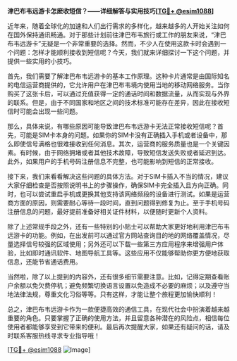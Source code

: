 **津巴布韦远游卡怎麽收短信？——详细解答与实用技巧[[TG💪+ @esim1088](https://t.me/s/esim1088)]**

近年来，随着全球化的加速和人们出行需求的多样化，越来越多的人开始关注如何在国外保持通讯畅通。对于那些计划前往津巴布韦旅行或工作的朋友来说，“津巴布韦远游卡”无疑是一个非常重要的选择。然而，不少人在使用这款卡时会遇到一个问题：怎样才能顺利接收到短信呢？今天，我们就来详细探讨一下这个问题，并提供一些实用的小技巧。

首先，我们需要了解津巴布韦远游卡的基本工作原理。这种卡片通常是由国际知名的电信运营商提供的，它允许用户在津巴布韦境内使用当地的移动网络服务。当你购买了这张卡后，可以通过充值获得一定的通话时间和数据流量，从而实现与外界的联系。但是，由于不同国家和地区之间的技术标准可能存在差异，因此在接收短信时可能会出现一些问题。

那么，具体来说，有哪些原因可能导致津巴布韦远游卡无法正常接收短信呢？首先，可能是SIM卡本身的问题。如果你的SIM卡没有正确插入手机或者设备中，那么即使信号满格也很难接收到任何消息。其次，运营商的服务质量也是一个关键因素。有时候，由于网络拥堵或者其他技术故障，导致短信发送失败或者延迟到达。此外，如果用户的手机号码注册信息不完整，也可能影响到短信的正常接收。

接下来，我们来看看解决这些问题的具体方法。对于SIM卡插入不当的情况，建议大家仔细检查是否按照说明书上的步骤操作，确保SIM卡完全插入且方向正确。同时，也可以尝试重启手机或更换其他支持该网络频段的设备进行测试。如果是运营商方面的原因，则需要耐心等待一段时间，直到问题得到修复为止。至于手机号码注册信息的问题，最好提前准备好相关证件材料，以便随时更新个人资料。

除了上述常规手段之外，还有一些特别的小贴士可以帮助大家更好地利用津巴布韦远游卡的功能。例如，在出发前可以通过官方网站查询目的地的网络覆盖情况，尽量选择信号较强的区域使用；另外还可以下载一些第三方应用程序来增强用户体验，比如即时通讯软件、地图导航工具等。这些应用不仅能够帮助你更方便地获取信息，还能节省通话费用。

当然啦，除了以上提到的内容外，还有很多细节需要注意。比如，记得定期查看账户余额以免欠费停机；避免频繁切换语言设置以免造成不必要的麻烦；以及遵守当地法律法规，尊重文化习俗等等。只有这样，才能让整个旅程更加愉快顺利！

总之，津巴布韦远游卡作为一款便捷高效的通信工具，在现代社会中扮演着越来越重要的角色。只要掌握了正确的使用方法，并且留意各种潜在的风险点，相信每位使用者都能够享受到它带来的便利。最后再次提醒大家，如果还有疑问的话，请及时联系客服热线寻求专业指导哦！

[[TG💪+ @esim1088](https://t.me/s/esim1088) ![Image](https://i.postimg.cc/4NQfJmqS/Snipaste-2025-05-13-00-14-12.png)]